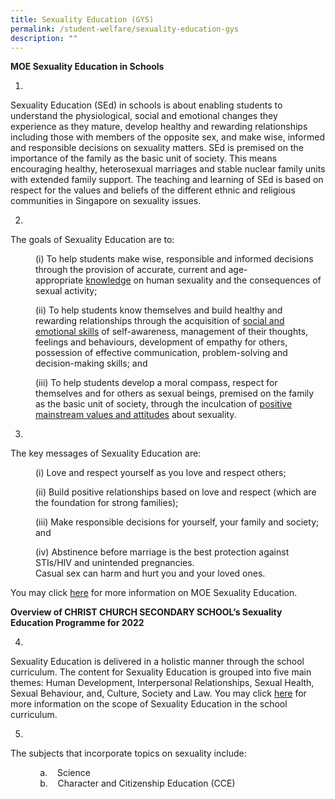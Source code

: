 ```yaml
---
title: Sexuality Education (GYS)
permalink: /student-welfare/sexuality-education-gys
description: ""
---
```

**MOE Sexuality Education in Schools**  
  
1.
Sexuality Education (SEd) in schools is about enabling students to understand the physiological, social and emotional changes they experience as they mature, develop healthy and rewarding relationships including those with members of the opposite sex, and make wise, informed and responsible decisions on sexuality matters. SEd is premised on the importance of the family as the basic unit of society. This means encouraging healthy, heterosexual marriages and stable nuclear family units with extended family support. The teaching and learning of SEd is based on respect for the values and beliefs of the different ethnic and religious communities in Singapore on sexuality issues.  


<style type="text/css">
<!--
 .tab { margin-left: 40px; }
-->
</style>
  

2.
The goals of Sexuality Education are to:


<p class="tab">(i) To help students make wise, responsible and informed decisions through the provision of accurate, current and age-appropriate <u>knowledge</u> on human sexuality and the consequences of sexual activity;</p> 

<p class="tab">(ii) To help students know themselves and build healthy and rewarding relationships through the acquisition of <u>social and emotional skills</u> of self-awareness, management of their thoughts, feelings and behaviours, development of empathy for others, possession of effective communication, problem-solving and decision-making skills; and</p>

<p class="tab">(iii) To help students develop a moral compass, respect for themselves and for others as sexual beings, premised on the family as the basic unit of society, through the inculcation of <u>positive mainstream values and attitudes</u> about sexuality.  </p>
  

3.
The key messages of Sexuality Education are:

<p class="tab">(i) Love and respect yourself as you love and respect others;</p>
<p class="tab">(ii) Build positive relationships based on love and respect (which are the foundation for strong families);</p>
<p class="tab">(iii) Make responsible decisions for yourself, your family and society; and</p>
<p class="tab">(iv) Abstinence before marriage is the best protection against STIs/HIV and unintended pregnancies. <br>Casual sex can harm and hurt you and your loved ones.</p>

You may click [here](https://www.moe.gov.sg/education/programmes/social-and-emotional-learning/sexuality-education) for more information on MOE Sexuality Education.

**Overview of CHRIST CHURCH SECONDARY SCHOOL’s Sexuality Education Programme for 2022**

4.
Sexuality Education is delivered in a holistic manner through the school curriculum. The content for Sexuality Education is grouped into five main themes: Human Development, Interpersonal Relationships, Sexual Health, Sexual Behaviour, and, Culture, Society and Law. You may click [here](https://www.moe.gov.sg/programmes/sexuality-education/scope-and-teaching-approach) for more information on the scope of Sexuality Education in the school curriculum.

5.
The subjects that incorporate topics on sexuality include:

            a.    Science  
            b.    Character and Citizenship Education (CCE)
